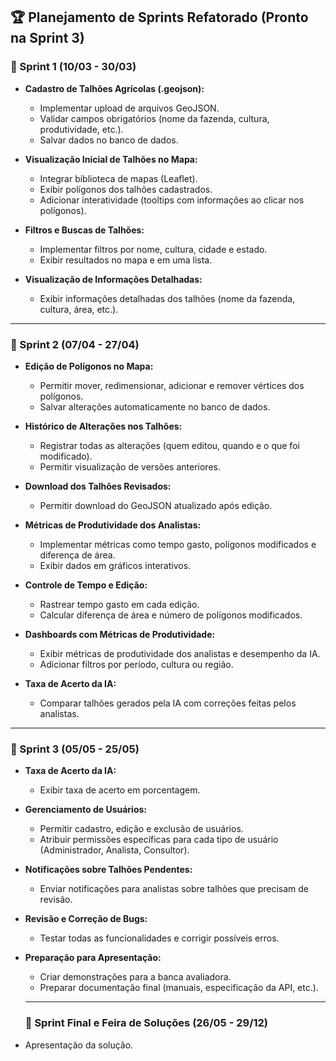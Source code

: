 ## 🏆 Planejamento de Sprints Refatorado (Pronto na Sprint 3)

### 🏁 Sprint 1 (10/03 - 30/03)
- **Cadastro de Talhões Agrícolas (.geojson):**
  - Implementar upload de arquivos GeoJSON.
  - Validar campos obrigatórios (nome da fazenda, cultura, produtividade, etc.).
  - Salvar dados no banco de dados.

- **Visualização Inicial de Talhões no Mapa:**
  - Integrar biblioteca de mapas (Leaflet).
  - Exibir polígonos dos talhões cadastrados.
  - Adicionar interatividade (tooltips com informações ao clicar nos polígonos).

- **Filtros e Buscas de Talhões:**
  - Implementar filtros por nome, cultura, cidade e estado.
  - Exibir resultados no mapa e em uma lista.

- **Visualização de Informações Detalhadas:**
  - Exibir informações detalhadas dos talhões (nome da fazenda, cultura, área, etc.).

---

### 🏁 Sprint 2 (07/04 - 27/04)
- **Edição de Polígonos no Mapa:**
  - Permitir mover, redimensionar, adicionar e remover vértices dos polígonos.
  - Salvar alterações automaticamente no banco de dados.
  
- **Histórico de Alterações nos Talhões:**
  - Registrar todas as alterações (quem editou, quando e o que foi modificado).
  - Permitir visualização de versões anteriores.

- **Download dos Talhões Revisados:**
  - Permitir download do GeoJSON atualizado após edição.

- **Métricas de Produtividade dos Analistas:**
  - Implementar métricas como tempo gasto, polígonos modificados e diferença de área.
  - Exibir dados em gráficos interativos.

- **Controle de Tempo e Edição:**
  - Rastrear tempo gasto em cada edição.
  - Calcular diferença de área e número de polígonos modificados.

- **Dashboards com Métricas de Produtividade:**
  - Exibir métricas de produtividade dos analistas e desempenho da IA.
  - Adicionar filtros por período, cultura ou região.

- **Taxa de Acerto da IA:**
  - Comparar talhões gerados pela IA com correções feitas pelos analistas.

---

### 🏁 Sprint 3 (05/05 - 25/05)

- **Taxa de Acerto da IA:**
  - Exibir taxa de acerto em porcentagem.

- **Gerenciamento de Usuários:**
  - Permitir cadastro, edição e exclusão de usuários.
  - Atribuir permissões específicas para cada tipo de usuário (Administrador, Analista, Consultor).

- **Notificações sobre Talhões Pendentes:**
  - Enviar notificações para analistas sobre talhões que precisam de revisão.

- **Revisão e Correção de Bugs:**
  - Testar todas as funcionalidades e corrigir possíveis erros.

- **Preparação para Apresentação:**
  - Criar demonstrações para a banca avaliadora.
  - Preparar documentação final (manuais, especificação da API, etc.).

  ---

  ### 🏁 Sprint Final e Feira de Soluções (26/05 - 29/12)
- Apresentação da solução.